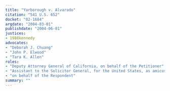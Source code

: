 ```yaml
---
title: "Yarborough v. Alvarado"
citation: "541 U.S. 652"
docket: "02-1684"
argdate: "2004-03-01"
publishdate: "2004-06-01"
justices:
- 1988kennedy
advocates:
- "Deborah J. Chuang"
- "John P. Elwood"
- "Tara K. Allen"
roles:
- "Deputy Attorney General of California, on behalf of the Petitioner"
- "Assistant to the Solicitor General, for the United States, as amicus curiae, supporting the Petitioner"
- "on behalf of the Respondent"
summary: ""
---
```


